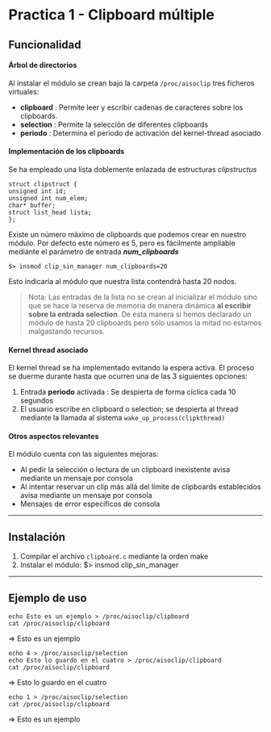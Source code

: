 Practica 1 - Clipboard múltiple
=========================


Funcionalidad
-----------------

#### Árbol de directorios

Al instalar el módulo se crean bajo la carpeta ```/proc/aisoclip``` tres ficheros virtuales:

 - **clipboard** : Permite leer y escribir cadenas de caracteres sobre los clipboards.
 - **selection** : Permite la selección de diferentes clipboards
 - **periodo** : Determina el periodo de activación del kernel-thread asociado

#### Implementación de los clipboards

Se ha empleado una lista doblemente enlazada de estructuras _clipstructus_

    struct clipstruct {
    unsigned int id;
    unsigned int num_elem;
    char* buffer;
    struct list_head lista;
    };

Existe un número máximo de clipboards que podemos crear en nuestro módulo. Por defecto este número es 5, pero es fácilmente ampliable mediante el parámetro de entrada ___num_clipboards___

    $> insmod clip_sin_manager num_clipboards=20

Esto indicaría al módulo que nuestra lista contendrá hasta 20 nodos.   

> Nota: Las entradas de la lista no se crean al inicializar el módulo sino que se hace la reserva de memoria de manera dinámica **al escribir sobre la entrada selection**. De esta manera si hemos declarado un módulo de hasta 20 clipboards pero sólo usamos la mitad no estamos malgastando recursos.

#### Kernel thread asociado

El kernel thread se ha implementado evitando la espera activa. El proceso se duerme durante hasta que ocurren una de las 3 siguientes opciones:

1) Entrada **periodo** activada : Se despierta de forma cíclica cada 10 segundos
2) El usuario escribe en clipboard o selection; se despierta al thread mediante la llamada al sistema ```wake_up_process(clipkthread)```

#### Otros aspectos relevantes

El módulo cuenta con las siguientes mejoras:

 - Al pedir la selección o lectura de un clipboard inexistente avisa mediante un mensaje por consola
 - Al intentar reservar un clip más allá del límite de clipboards establecidos avisa mediante un mensaje por consola
 - Mensajes de error específicos de consola

***

Instalación
-----------

1. Compilar el archivo ```clipboard.c``` mediante la orden make
2. Instalar el módulo:
     $> insmod clip_sin_manager

***

Ejemplo de uso
--------------------

    echo Esto es un ejemplo > /proc/aisoclip/clipboard
    cat /proc/aisoclip/clipboard

=> Esto es un ejemplo

    echo 4 > /proc/aisoclip/selection
    echo Esto lo guardo en el cuatro > /proc/aisoclip/clipboard
    cat /proc/aisoclip/clipboard

=> Esto lo guardo en el cuatro

    echo 1 > /proc/aisoclip/selection
    cat /proc/aisoclip/clipboard

=> Esto es un ejemplo
